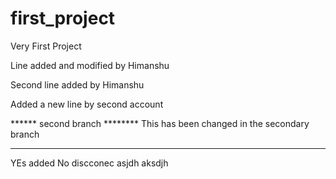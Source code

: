 # first_project
Very First Project

Line added and modified by Himanshu

Second line added by Himanshu

Added a new line by second account

****** second branch ********
This has been changed in the secondary branch
********************************

YEs added 
No discconec
asjdh
aksdjh
